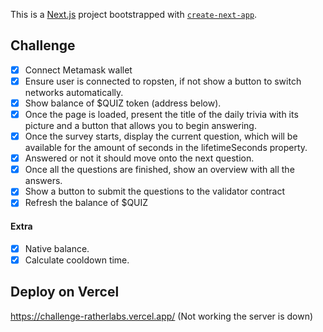 This is a [Next.js](https://nextjs.org/) project bootstrapped with [`create-next-app`](https://github.com/vercel/next.js/tree/canary/packages/create-next-app).

## Challenge

- [x] Connect Metamask wallet
- [x] Ensure user is connected to ropsten, if not show a button to switch networks automatically.
- [x] Show balance of $QUIZ token (address below).
- [x] Once the page is loaded, present the title of the daily trivia with its picture and a button that allows you to begin answering.
- [x] Once the survey starts, display the current question, which will be available for the amount of seconds in the lifetimeSeconds property.
- [x] Answered or not it should move onto the next question.
- [x] Once all the questions are finished, show an overview with all the answers.
- [x] Show a button to submit the questions to the validator contract
- [x] Refresh the balance of $QUIZ

#### Extra
- [x] Native balance.
- [x] Calculate cooldown time.

## Deploy on Vercel

https://challenge-ratherlabs.vercel.app/
(Not working the server is down)
